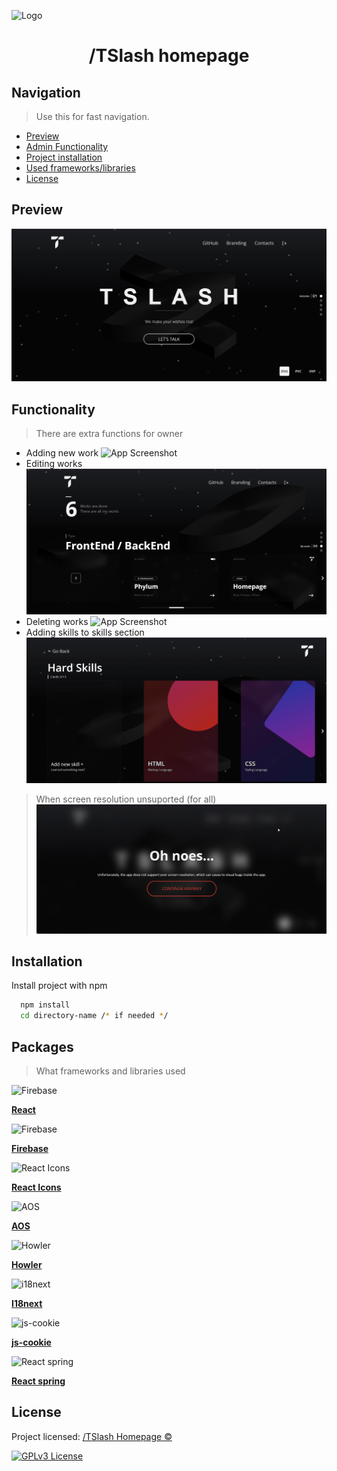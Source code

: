 
![Logo](https://i.postimg.cc/NfPbvkh7/Web-App-Background.png)

<h1 align="center">/TSlash homepage</h1>


## Navigation

> Use this for fast navigation.

- [Preview](#Preview)
- [Admin Functionality](#Functionality)
- [Project installation](#Installation)
- [Used frameworks/libraries](#Packages)
- [License](#License)
## Preview

![App Screenshot](https://github.com/TSlashDreamy/Creative-Homepage/blob/main/preview/preview.gif?raw=true)


## Functionality

> There are extra functions for owner

* Adding new work
![App Screenshot](https://github.com/TSlashDreamy/Creative-Homepage/blob/main/preview/addwork.gif?raw=true)
* Editing works
![App Screenshot](https://github.com/TSlashDreamy/Creative-Homepage/blob/main/preview/edit.gif?raw=true)
* Deleting works
![App Screenshot](https://github.com/TSlashDreamy/Creative-Homepage/blob/main/preview/delete.gif?raw=true)
* Adding skills to skills section
![App Screenshot](https://github.com/TSlashDreamy/Creative-Homepage/blob/main/preview/addskill.gif?raw=true)

> When screen resolution unsuported (for all)
![App Screenshot](https://github.com/TSlashDreamy/Creative-Homepage/blob/main/preview/screensupport.png?raw=true)


## Installation

Install project with npm

```bash
  npm install
  cd directory-name /* if needed */
```
    
## Packages

> What frameworks and libraries used

<img src="https://upload.wikimedia.org/wikipedia/commons/thumb/a/a7/React-icon.svg/2300px-React-icon.svg.png" width="48" alt="Firebase">

[**React**](https://ru.reactjs.org/)

<img src="https://cdn4.iconfinder.com/data/icons/logos-brands-5/24/firebase-48.png" width="48" alt="Firebase">

[**Firebase**](https://firebase.google.com/)

<img src="https://rawgit.com/gorangajic/react-icons/master/react-icons.svg" width="48" alt="React Icons">

[**React Icons**](https://fontawesome.com/)

<img src="https://icon-library.com/images/scrolling-icon/scrolling-icon-22.jpg" width="48" alt="AOS">

[**AOS**](https://michalsnik.github.io/aos/)

<img src="https://s3.amazonaws.com/appforest_uf/f1511101808452x248499521985650050/howlericon.png" width="48" alt="Howler">

[**Howler**](https://howlerjs.com/)

<img src="https://cdn.icon-icons.com/icons2/2699/PNG/512/inext_logo_icon_170002.png" width="48" alt="i18next">

[**I18next**](https://www.i18next.com/)

<img src="https://cdn-icons-png.flaticon.com/512/1047/1047711.png" width="48" alt="js-cookie">

[**js-cookie**](https://www.npmjs.com/package/js-cookie)

<img src="https://react-spring.io/spring-icon.png" width="48" alt="React spring">

[**React spring**](https://react-spring.io/)
## License

Project licensed: [/TSlash Homepage ©️](https://tslashdreamy.github.io/#/)


[![GPLv3 License](https://img.shields.io/badge/License-GPL%20v3-yellow.svg)](https://opensource.org/licenses/)


